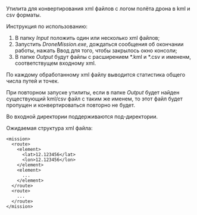 Утилита для конвертирования xml файлов с логом полёта дрона в kml и csv форматы.

Инструкция по использованию:

1. В папку *Input* положить один или несколько xml файлов;
2. Запустить *DroneMission.exe*, дождаться сообщения об окончании работы, нажать Ввод для
того, чтобы закрылось окно консоли;
3. В папке *Output* будут файлы с расширением \*.kml и \*.csv и имененм, соответствущем входному xml.

По каждому обработанному xml файлу выводится статистика общего числа путей и точек.

При повторном запуске утилиты, если в папке *Output* будет найден существующий kml/csv файл с таким
же именем, то этот файл будет пропущен и конвертироваться повторно не будет.

Во входной директории поддерживаются под-директории.

Ожидаемая структура xml файла:

```
<mission>
  <route>
    <element>
      <lat>12.123456</lat>
      <lon>12.123456</lon>
    </element>
    <element>
      ...
    </element>
  </route>
  <route>
    ...
  </route>
</mission>
```
